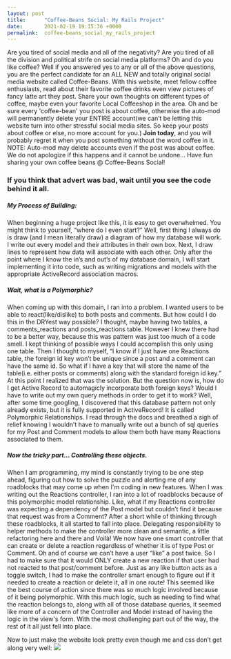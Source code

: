 ```yaml
---
layout: post
title:      "Coffee-Beans Social: My Rails Project"
date:       2021-02-19 19:15:36 +0000
permalink:  coffee-beans_social_my_rails_project
---
```



Are you tired of social media and all of the negativity? Are you tired of all the division and political strife on social media platforms? Oh and do you like coffee? Well if you answered yes to any or all of the above questions, you are the perfect candidate for an ALL NEW and totally original social media website called Coffee-Beans. With this website, meet fellow coffee enthusiasts, read about their favorite coffee drinks even view pictures of fancy latte art they post. Share your own thoughts on different types of coffee, maybe even your favorite Local Coffeeshop in the area. Oh and be sure every 'coffee-bean' you post is about coffee, otherwise the auto-mod will permanently delete your ENTIRE account(we can’t be letting this website turn into other stressful social media sites. So keep your posts about coffee or else, no more account for you.) 
**Join today**, and you will probably regret it when you post something without the word coffee in it. 
NOTE: Auto-mod may delete accounts even if the post was about coffee. We do not apologize if this happens and it cannot be undone… 
Have fun sharing your own coffee beans @ Coffee-Beans Social!


### If you think that advert was bad, wait until you see the code behind it all.


##### My Process of Building:  

When beginning a huge project like this, it is easy to get overwhelmed. You might think to yourself, “where do I even start?” Well, first thing I always do is draw (and I mean literally draw) a diagram of how my database will work. I write out every model and their attributes in their own box. Next, I draw lines to represent how data will associate with each other. Only after the point where I know the in’s and out’s of my database domain, I will start implementing it into code, such as writing migrations and models with the appropriate ActiveRecord association macros.

##### Wait, what is a Polymorphic? 

When coming up with this domain, I ran into a problem. I wanted users to be able to react(like/dislike) to both posts and comments. But how could I do this in the DRYest way possible? I thought, maybe having two tables, a comments_reactions and posts_reactions table. However I knew there had to be a better way, because this was pattern was just too much of a code smell. I kept thinking of possible ways I could accomplish this only using one table. Then I thought to myself, “I know if I just have one Reactions table, the foreign id key won’t be unique since a post and a comment can have the same id. So what if I have a key that will store the name of the table(i.e. either posts or comments) along with the standard foreign id key.” At this point I realized that was the solution. But the question now is, how do I get Active Record to automagicly incorporate both foreign keys? Would I have to write out my own query methods in order to get it to work? Well, after some time googling, I discovered that this database pattern not only already exists, but it is fully supported in ActiveRecord! It is called Polymorphic Relationships. I read through the docs and breathed a sigh of relief knowing I wouldn’t have to manually write out a bunch of sql queries for my Post and Comment models to allow them both have many Reactions associated to them.

##### Now the tricky part… Controlling these objects. 

When I am programming, my mind is constantly trying to be one step ahead, figuring out how to solve the puzzle and alerting me of any roadblocks that may come up when I'm coding in new features. When I was writing out the Reactions controller, I ran into a lot of roadblocks because of this polymorphic model relationship. Like, what if my Reactions controller was expecting a dependency of the Post model but couldn’t find it because that request was from a Comment? After a short while of thinking through these roadblocks, it all started to fall into place. Delegating responsibility to helper methods to make the controller more clean and semantic, a little refactoring here and there and Voilà! 
We now have one smart controller that can create or delete a reaction regardless of whether it is of type Post or Comment. Oh and of course we can’t have a user “like” a post twice. So I had to make sure that it would ONLY create a new reaction if that user had not reacted to that post/comment before. Just as any like button acts as a toggle switch, I had to make the controller smart enough to figure out if it needed to create a reaction or delete it, all in one route! This seemed like the best course of action since there was so much logic involved because of it being polymorphic. With this much logic, such as needing to find what the reaction belongs to, along with all of those database queries, it seemed like more of a concern of the Controller and Model instead of having the logic in the view's form.
With the most challenging part out of the way, the rest of it all just fell into place. 

Now to just make the website look pretty even though me and css don’t get along very well:
![](https://media.giphy.com/media/yYSSBtDgbbRzq/giphy-downsized.gif)
